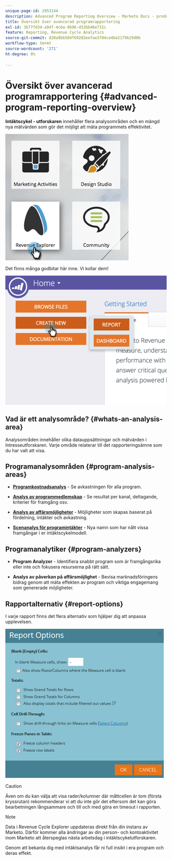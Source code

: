 ```yaml
---
unique-page-id: 2953144
description: Advanced Program Reporting Overview - Marketo Docs - produktdokumentation
title: Översikt över avancerad programrapportering
exl-id: 3b77fd34-a94f-4c6a-9b96-d326b46e731c
feature: Reporting, Revenue Cycle Analytics
source-git-commit: d20a9bb584f69282eefae3704ce4be2179b29d0b
workflow-type: tm+mt
source-wordcount: '271'
ht-degree: 0%

---
```


# Översikt över avancerad programrapportering {#advanced-program-reporting-overview}

**Intäktscykel - utforskaren** innehåller flera analysområden och en mängd nya mätvärden som gör det möjligt att mäta programmets effektivitet.

![](assets/rev.png)

Det finns många godbitar här inne. Vi kollar dem!

![](assets/image2015-4-30-10-3a15-3a17.png)

## Vad är ett analysområde? {#whats-an-analysis-area}

Analysområden innehåller olika datauppsättningar och mätvärden i Intresseutforskaren. Varje område relaterar till det rapporteringsämne som du har valt att visa.

## Programanalysområden {#program-analysis-areas}

* **[Programkostnadsanalys](understanding-the-program-cost-analysis-area.md)** - Se avkastningen för alla program.

* **[Analys av programmedlemskap](understanding-the-program-membership-analysis-area.md)** - Se resultat per kanal, deltagande, kriterier för framgång osv.

* **[Analys av affärsmöjligheter](understanding-the-program-opportunity-analysis-area.md)** - Möjligheter som skapas baserat på fördelning, intäkter och avkastning.

* **[Scenanalys för programintäkter](understanding-the-program-revenue-stage-analysis-area.md)** - Nya namn som har nått vissa framgångar i er intäktscykelmodell.

## Programanalytiker {#program-analyzers}

* **Program Analyzer** - Identifiera snabbt program som är framgångsrika eller inte och fokusera resurserna på rätt sätt.

* **Analys av påverkan på affärsmöjlighet** - Bevisa marknadsföringens bidrag genom att mäta effekten av program och viktiga engagemang som genererade möjligheter.

## Rapportalternativ {#report-options}

I varje rapport finns det flera alternativ som hjälper dig att anpassa upplevelsen.

![](assets/report-options.png)

>[!CAUTION]
>
>Även om du kan välja att visa rader/kolumner där måttcellen är tom (första kryssrutan) rekommenderar vi att du inte gör det eftersom det kan göra bearbetningen långsammare och till och med göra en timeout i rapporten.

>[!NOTE]
>
>Data i Revenue Cycle Explorer uppdateras direkt från din instans av Marketo. Därför kommer alla ändringar av din person- och kontoaktivitet inom Marketo att återspeglas nästa arbetsdag i intäktscykelutforskaren.

Genom att bekanta dig med intäktsanalys får ni full insikt i era program och deras effekt.
